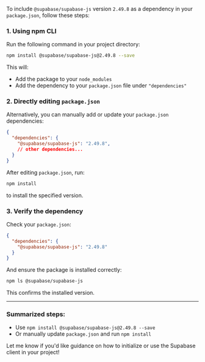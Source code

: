 To include `@supabase/supabase-js` version `2.49.8` as a dependency in your `package.json`, follow these steps:

### 1. Using npm CLI

Run the following command in your project directory:

```bash
npm install @supabase/supabase-js@2.49.8 --save
```

This will:
- Add the package to your `node_modules`
- Add the dependency to your `package.json` file under `"dependencies"`

### 2. Directly editing `package.json`

Alternatively, you can manually add or update your `package.json` dependencies:

```json
{
  "dependencies": {
    "@supabase/supabase-js": "2.49.8",
    // other dependencies...
  }
}
```

After editing `package.json`, run:

```bash
npm install
```

to install the specified version.

### 3. Verify the dependency

Check your `package.json`:

```json
{
  "dependencies": {
    "@supabase/supabase-js": "2.49.8"
  }
}
```

And ensure the package is installed correctly:

```bash
npm ls @supabase/supabase-js
```

This confirms the installed version.

---

### Summarized steps:

- Use `npm install @supabase/supabase-js@2.49.8 --save`
- Or manually update `package.json` and run `npm install`

Let me know if you'd like guidance on how to initialize or use the Supabase client in your project!